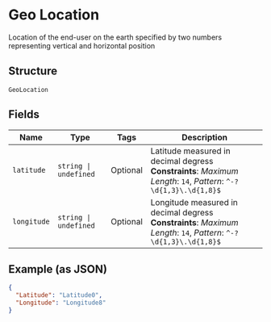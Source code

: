 
# Geo Location

Location of the end-user on the earth specified by two numbers representing vertical and horizontal position

## Structure

`GeoLocation`

## Fields

| Name | Type | Tags | Description |
|  --- | --- | --- | --- |
| `latitude` | `string \| undefined` | Optional | Latitude measured in decimal degress<br>**Constraints**: *Maximum Length*: `14`, *Pattern*: `^-?\d{1,3}\.\d{1,8}$` |
| `longitude` | `string \| undefined` | Optional | Longitude measured in decimal degress<br>**Constraints**: *Maximum Length*: `14`, *Pattern*: `^-?\d{1,3}\.\d{1,8}$` |

## Example (as JSON)

```json
{
  "Latitude": "Latitude0",
  "Longitude": "Longitude8"
}
```

